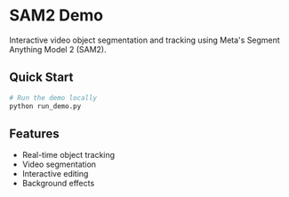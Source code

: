 # SAM2 Demo

Interactive video object segmentation and tracking using Meta's Segment Anything Model 2 (SAM2).

## Quick Start

```bash
# Run the demo locally
python run_demo.py
```

## Features

- Real-time object tracking
- Video segmentation
- Interactive editing
- Background effects 